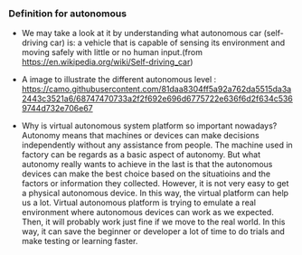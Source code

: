 ### Definition for autonomous 
- We may take a look at it by understanding what autonomous car (self-driving car) is: a vehicle that is capable of sensing its environment and moving safely with little or no human input.(from https://en.wikipedia.org/wiki/Self-driving_car)

- A image to illustrate the different autonomous level : https://camo.githubusercontent.com/81daa8304ff5a92a762da5515da3a2443c3521a6/68747470733a2f2f692e696d6775722e636f6d2f634c5369744d732e706e67

- Why is virtual autonomous system platform so important nowadays?
  Autonomy means that machines or devices can make decisions independently without any assistance from people. The machine used in factory can be regards as a basic aspect of      autonomy. But what autonomy really wants to achieve in the last is that the autonomous devices can make the best choice based on the situatioins and the factors or information they collected.
  However, it is not very easy to get a physical autonomous device. In this way, the virtual platform can help us a lot. Virtual autonomous platform is trying to emulate a real environment where autonomous devices can work as we expected. Then, it will probably work just fine if we move to the real world. In this way, it can save the beginner or developer a lot of time to do trials and make testing or learning faster. 
